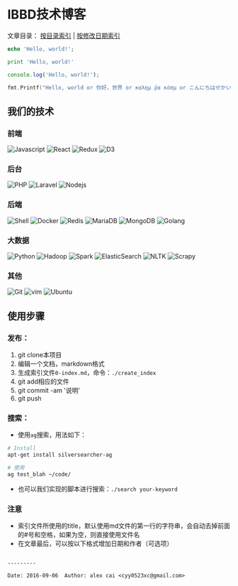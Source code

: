 # IBBD技术博客

文章目录： [按目录索引](https://github.com/IBBD/blog/blob/master/0-index.md) | [按修改日期索引](https://github.com/IBBD/blog/blob/master/0-index-date.md)  


```php
echo 'Hello, world!';
```

```python
print 'Hello, world!'
```

```javascript
console.log('Hello, world!');
```

```go
fmt.Printf("Hello, world or 你好，世界 or καλημ ́ρα κóσμ or こんにちはせかい\n")
```

## 我们的技术

### 前端

![Javascript](https://github.com/IBBD/IBBD.github.io/raw/master/_img/javascript.jpg)
![React](https://github.com/IBBD/IBBD.github.io/raw/master/_img/react.jpg)
![Redux](https://github.com/IBBD/IBBD.github.io/raw/master/_img/redux.png)
![D3](https://github.com/IBBD/IBBD.github.io/raw/master/_img/d3js.jpg)

### 后台

![PHP](https://github.com/IBBD/IBBD.github.io/raw/master/_img/php.jpg)
![Laravel](https://github.com/IBBD/IBBD.github.io/raw/master/_img/laravel.jpg)
![Nodejs](https://github.com/IBBD/IBBD.github.io/raw/master/_img/nodejs.jpg)

### 后端

![Shell](https://github.com/IBBD/IBBD.github.io/raw/master/_img/shell.jpg)
![Docker](https://github.com/IBBD/IBBD.github.io/raw/master/_img/docker.jpg)
![Redis](https://github.com/IBBD/IBBD.github.io/raw/master/_img/redis.jpg)
![MariaDB](https://github.com/IBBD/IBBD.github.io/raw/master/_img/mariadb.jpg)
![MongoDB](https://github.com/IBBD/IBBD.github.io/raw/master/_img/mongodb.jpg)
![Golang](https://github.com/IBBD/IBBD.github.io/raw/master/_img/golang.jpg)

### 大数据

![Python](https://github.com/IBBD/IBBD.github.io/raw/master/_img/python.jpg)
![Hadoop](https://github.com/IBBD/IBBD.github.io/raw/master/_img/hadoop.jpg)
![Spark](https://github.com/IBBD/IBBD.github.io/raw/master/_img/spark.jpg)
![ElasticSearch](https://github.com/IBBD/IBBD.github.io/raw/master/_img/elasticsearch.jpg)
![NLTK](https://github.com/IBBD/IBBD.github.io/raw/master/_img/nltk.jpg)
![Scrapy](https://github.com/IBBD/IBBD.github.io/raw/master/_img/scrapy.jpg)

### 其他

![Git](https://github.com/IBBD/IBBD.github.io/raw/master/_img/git.jpg)
![vim](https://github.com/IBBD/IBBD.github.io/raw/master/_img/vim.jpg)
![Ubuntu](https://github.com/IBBD/IBBD.github.io/raw/master/_img/ubuntu.jpg)


## 使用步骤

### 发布：

1. git clone本项目
2. 编辑一个文档，markdown格式
3. 生成索引文件`0-index.md`，命令：`./create_index`
4. git add相应的文件
5. git commit -am '说明'
6. git push

### 搜索：

- 使用`ag`搜索，用法如下：

```sh
# Install
apt-get install silversearcher-ag

# 使用
ag test_blah ~/code/
```

- 也可以我们实现的脚本进行搜索：`./search your-keyword`

### 注意

- 索引文件所使用的title，默认使用md文件的第一行的字符串，会自动去掉前面的#号和空格，如果为空，则直接使用文件名
- 在文章最后，可以按以下格式增加日期和作者（可选项）

```

---------

Date: 2016-09-06  Author: alex cai <cyy0523xc@gmail.com>
```
